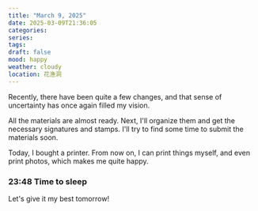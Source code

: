 ```yaml
---
title: "March 9, 2025"
date: 2025-03-09T21:36:05
categories: 
series: 
tags: 
draft: false
mood: happy
weather: cloudy
location: 花渔洞
---
```


Recently, there have been quite a few changes, and that sense of uncertainty has once again filled my vision.

All the materials are almost ready. Next, I'll organize them and get the necessary signatures and stamps. I'll try to find some time to submit the materials soon.

Today, I bought a printer. From now on, I can print things myself, and even print photos, which makes me quite happy.

### 23:48 Time to sleep

Let's give it my best tomorrow!